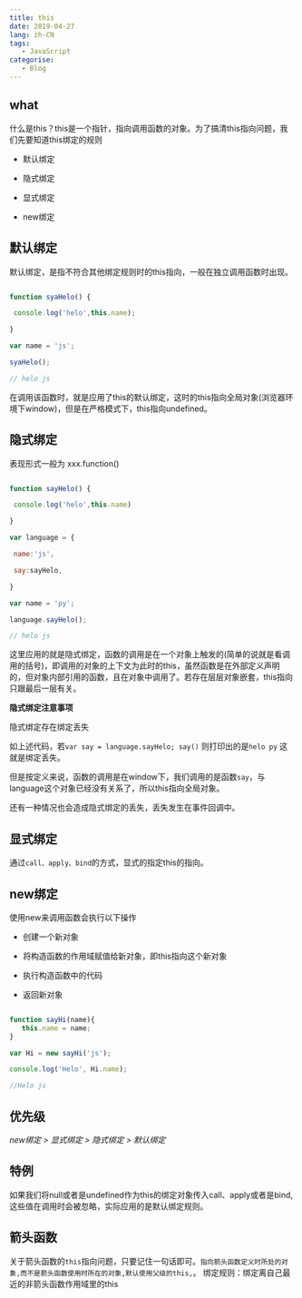 ```yaml
---
title: this 
date: 2019-04-27
lang: zh-CN
tags:
   - JavaScript
categorise:
   - Blog
---
```


## what
什么是this？this是一个指针，指向调用函数的对象。为了搞清this指向问题，我们先要知道this绑定的规则
- 默认绑定

- 隐式绑定

- 显式绑定

- new绑定
  
<!-- more -->


## 默认绑定

默认绑定，是指不符合其他绑定规则时的this指向，一般在独立调用函数时出现。

```js

function syaHelo() {

 console.log('helo',this.name);

}

var name = 'js';

syaHelo();

// helo js

```

在调用该函数时，就是应用了this的默认绑定，这时的this指向全局对象(浏览器环境下window)，但是在严格模式下，this指向undefined。

## 隐式绑定

表现形式一般为 xxx.function()

```js

function sayHelo() {

 console.log('helo',this.name)

}

var language = {

 name:'js',

 say:sayHelo,

}

var name = 'py';

language.sayHelo();

// helo js  

```

这里应用的就是隐式绑定，函数的调用是在一个对象上触发的(简单的说就是看调用的括号)，即调用的对象的上下文为此时的this，虽然函数是在外部定义声明的，但对象内部引用的函数，且在对象中调用了。若存在层层对象嵌套，this指向只跟最后一层有关。



**隐式绑定注意事项**

隐式绑定存在绑定丢失

如上述代码，若`var say = language.sayHelo; say()` 则打印出的是`helo py` 这就是绑定丢失。

但是按定义来说，函数的调用是在window下，我们调用的是函数`say`，与language这个对象已经没有关系了，所以this指向全局对象。

还有一种情况也会造成隐式绑定的丢失，丢失发生在事件回调中。


## 显式绑定

通过`call、apply、bind`的方式，显式的指定this的指向。

## new绑定

使用new来调用函数会执行以下操作

- 创建一个新对象

- 将构造函数的作用域赋值给新对象，即this指向这个新对象

- 执行构造函数中的代码

- 返回新对象

```js

function sayHi(name){
   this.name = name;
}

var Hi = new sayHi('js');

console.log('Helo', Hi.name);

//Helo js

```

## 优先级

 *new绑定 > 显式绑定 > 隐式绑定 > 默认绑定* 

## 特例

如果我们将null或者是undefined作为this的绑定对象传入call、apply或者是bind,这些值在调用时会被忽略，实际应用的是默认绑定规则。

## 箭头函数

关于箭头函数的`this`指向问题，只要记住一句话即可。`指向箭头函数定义时所处的对象,而不是箭头函数使用时所在的对象,默认使用父级的this,`。
绑定规则：绑定离自己最近的非箭头函数作用域里的this
